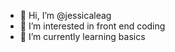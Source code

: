 - 👋 Hi, I’m @jessicaleag
- 👀 I’m interested in front end coding
- 🌱 I’m currently learning basics

<!---
jessicaleag/jessicaleag is a ✨ special ✨ repository because its `README.md` (this file) appears on your GitHub profile.
You can click the Preview link to take a look at your changes.
--->
